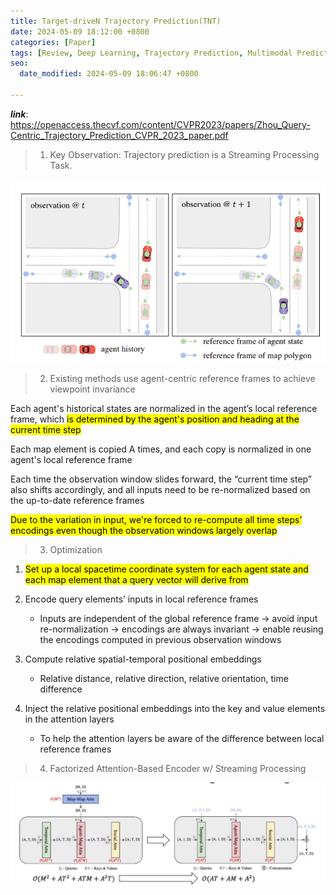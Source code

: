 ```yaml
---
title: Target-driveN Trajectory Prediction(TNT)
date: 2024-05-09 18:12:00 +0800
categories: [Paper]
tags: [Review, Deep Learning, Trajectory Prediction, Multimodal Prediction]
seo:
  date_modified: 2024-05-09 18:06:47 +0800

---
```


***link***: https://openaccess.thecvf.com/content/CVPR2023/papers/Zhou_Query-Centric_Trajectory_Prediction_CVPR_2023_paper.pdf

> 1. Key Observation: Trajectory prediction is a Streaming Processing Task.

![image-20220115175212334](/assets/img/commons/2024-05-09-11.png)


> 2. Existing methods use agent-centric reference frames to achieve viewpoint invariance

Each agent's historical states are normalized in the agent’s local reference frame, which <mark>is determined by the
agent's position and heading at the current time step</mark>

Each map element is copied A times, and each copy is normalized in one agent's local reference frame

Each time the observation window slides forward, the “current time step” also shifts accordingly, and all inputs
need to be re-normalized based on the up-to-date reference frames

<mark>Due to the variation in input, we're forced to re-compute all time steps’ encodings even though the observation
windows largely overlap</mark>

> 3. Optimization

1. <mark>Set up a local spacetime coordinate system for
each agent state and each map element that a
query vector will derive from

2. Encode query elements’ inputs in local reference
frames
    * Inputs are independent of the global reference frame ->
avoid input re-normalization -> encodings are always
invariant -> enable reusing the encodings computed in
previous observation windows

3. Compute relative spatial-temporal positional
embeddings
    + Relative distance, relative direction, relative orientation,
time difference

4. Inject the relative positional embeddings into the
key and value elements in the attention layers
    * To help the attention layers be aware of the difference
between local reference frames

> 4. Factorized Attention-Based Encoder w/ Streaming Processing

![image-20220115175212334](/assets/img/commons/2024-05-09-12.png)



